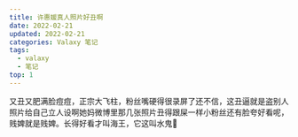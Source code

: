 ```yaml
---
title: 许惠媛真人照片好丑啊
date: 2022-02-21
updated: 2022-02-21
categories: Valaxy 笔记
tags:
  - valaxy
  - 笔记
top: 1
---
```

又丑又肥满脸痘痘，正宗大飞柱，粉丝嘴硬得很录屏了还不信，这丑逼就是盗别人照片给自己立人设啊她妈微博里那几张照片丑得跟屎一样小粉丝还有脸夸好看呢，贱婢就是贱婢。长得好看才叫海王，它这叫水鬼🤮
